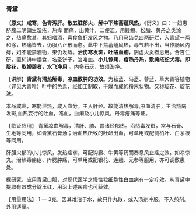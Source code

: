 ### 青黛

**〔原文〕咸寒，色青泻肝。散五脏郁火，解中下焦蓄蕴风热**，《衍义》曰：一妇患脐腹二明偏生湿疮，热痒
而痛，出黄汁，二便涩。用鳗鲡、松脂、黄丹之类涂之，热痛愈甚，其妇嗜酒，喜食鱼虾发风之物。乃用马齿苋四两研烂，入青黛一两和涂，热痛皆去，仍服八正散而愈。此中下焦蓄蕴风热，毒气若不出，当作肠风内痔，妇不能禁酒物，果仍发痔。**治伤寒发斑，吐咯血痢**，阴虚火炎者忌用。合杏仁硏，置柿讲中煨食，名圣饼子，治咯血。**小儿惊痫，疳热丹热，敷痈疮蛇犬毒。即靛花，取娇碧者，水飞净用** 。内多石灰，故须淘净。

【讲解】**青黛有清热解毒，凉血散肿的功效**。为菘蓝、马蓝、蓼蓝、草大青等植物（详见大青叶）叶中的色素，经加工制取，干燥而成的粉末状物。又称靛花、靛花沫。

本品咸寒，寒能泄热，咸入血分。主入肝经。故能清热解毒,凉血清肿，主治热病发斑,血热妄行的吐血，咯血，血痢及小儿惊风，丹毒疮痛等证。

【临证应用】 青黛凉血解毒，清肝、肺、胃诸经郁热。治热毒发斑，常与石膏、生地等同用，如青黛石膏汤；治血热所致的吐衄出血，可单用或配侧柏叶、白茅根等同用。

肝胆火郁的小儿惊风，发热痉挛，可配钩籐、牛黄等药而奏息风止痉之效，如凉惊丸。治热毒痈疮、痄腮肿痛，可单用或配银花、连翘、元参等服用，亦可调敷患处。

据研究，应用青黛口服，对现代医学之慢性粒细胞性白血病有一定疗效。从青黛中提取有效成分靛玉红，用治上述疾病也可获效。

【用量用法】 1 一 3克。因其难溶于水，故只作丸散，或入汤剂冲服，不入煎剂。外用适量。
